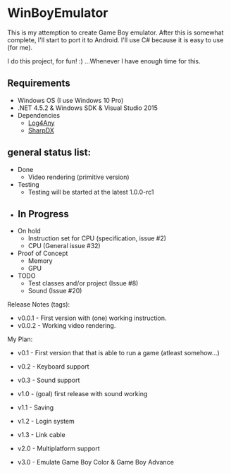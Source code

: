 # WinBoyEmulator
This is my attemption to create Game Boy emulator. After this is somewhat complete, I'll start to port it to Android. 
I'll use C# because it is easy to use (for me).

I do this project, for fun! :)
...Whenever I have enough time for this.

## Requirements
 * Windows OS (I use Windows 10 Pro)
 * .NET 4.5.2 & Windows SDK & Visual Studio 2015
 * Dependencies
     * [Log4Any](https://github.com/saku-kaarakainen/Log4Any)
     * [SharpDX](http://sharpdx.org/)

## general status list:
* Done
    * Video rendering (primitive version)
* Testing
    * Testing will be started at the latest 1.0.0-rc1
* In Progress
   - 
* On hold
   *  Instruction set for CPU (specification, issue #2)
   *  CPU (General issue #32)
* Proof of Concept
   * Memory
   * GPU
* TODO
    * Test classes and/or project (Issue #8)
    * Sound (Issue #20)

Release Notes (tags):
 * v0.0.1 - First version with (one) working instruction.
 * v0.0.2 - Working video rendering.

My Plan:
 * v0.1 - First version that that is able to run a game (atleast somehow...)
 * v0.2 - Keyboard support
 * v0.3 - Sound support
 * v1.0 - (goal) first release with sound working
 
 * v1.1 - Saving
 * v1.2 - Login system
 * v1.3 - Link cable
 * v2.0 - Multiplatform support
 * v3.0 - Emulate Game Boy Color & Game Boy Advance

